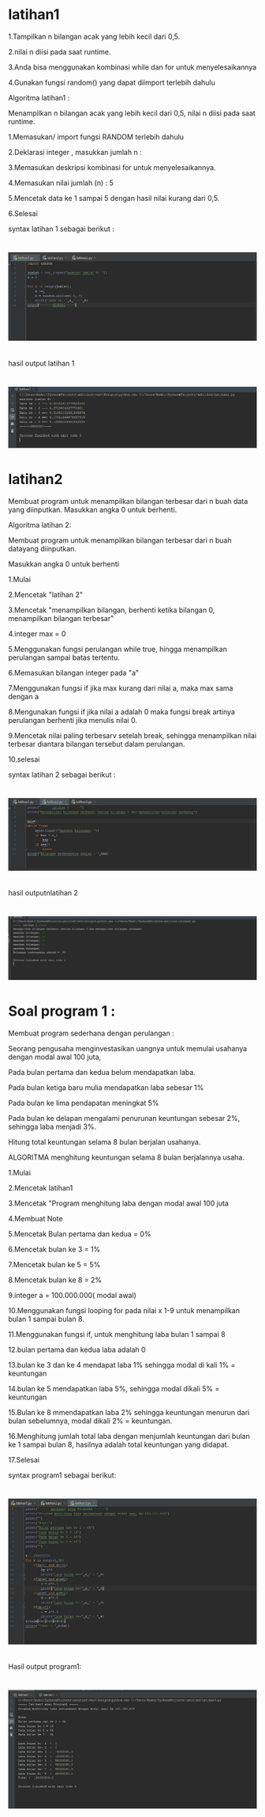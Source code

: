 # latihan1

1.Tampilkan n bilangan acak yang lebih kecil dari 0,5.

2.nilai n diisi pada saat runtime.

3.Anda bisa menggunakan kombinasi while dan for untuk menyelesaikannya

4.Gunakan fungsi random() yang dapat diimport terlebih dahulu

Algoritma latihan1 :

Menampilkan n bilangan acak yang lebih kecil dari 0,5, nilai n diisi 
pada saat runtime.

1.Memasukan/ import fungsi RANDOM terlebih dahulu

2.Deklarasi integer , masukkan jumlah n :

3.Memasukan deskripsi kombinasi for untuk menyelesaikannya.

4.Memasukan nilai jumlah (n) : 5

5.Mencetak data ke 1 sampai 5 dengan hasil nilai kurang dari 0,5.

6.Selesai

syntax latihan 1 sebagai berikut :
# ![GitHub Logo](ss1.jpg) <h2>


hasil output latihan 1
# ![GitHub Logo](ss2.jpg) <h2>




# latihan2

Membuat program untuk menampilkan bilangan terbesar dari n buah data 
yang diinputkan. Masukkan angka 0 untuk berhenti.

Algoritma latihan 2:

Membuat program untuk menampilkan bilangan terbesar dari n buah datayang diinputkan.

Masukkan angka 0 untuk berhenti


1.Mulai

2.Mencetak "latihan 2"

3.Mencetak "menampilkan bilangan, berhenti ketika bilangan 0, 
menampilkan bilangan terbesar"

4.integer max = 0

5.Menggunakan fungsi perulangan while true, hingga menampilkan 
perulangan sampai batas tertentu.

6.Memasukan bilangan integer pada "a"

7.Menggunakan fungsi if jika max kurang dari nilai a, maka max sama 
dengan a

8.Mengunakan fungsi if jika nilai a adalah 0 maka fungsi break artinya 
perulangan berhenti jika menulis nilai 0.

9.Mencetak nilai paling terbesarv setelah break, sehingga menampilkan 
nilai terbesar diantara bilangan tersebut dalam perulangan.

10.selesai

syntax latihan 2 sebagai berikut :
# ![GitHub Logo](ss3.jpg) <h2>


hasil outputnlatihan 2
# ![GitHub Logo](ss4.jpg) <h2>



# Soal program 1 :

Membuat program sederhana dengan perulangan :

Seorang pengusaha menginvestasikan uangnya untuk memulai usahanya dengan 
modal awal 100 juta,

Pada bulan pertama dan kedua belum mendapatkan 
laba.

Pada bulan ketiga baru mulia mendapatkan laba sebesar 1%

Pada bulan ke lima pendapatan meningkat 5%

Pada bulan ke delapan mengalami penurunan keuntungan sebesar 2%, 
sehingga laba menjadi 3%.

Hitung total keuntungan selama 8 bulan berjalan usahanya.


ALGORITMA menghitung keuntungan selama 8 bulan berjalannya usaha.

1.Mulai

2.Mencetak latihan1

3.Mencetak "Program menghitung laba dengan modal awal 100 juta

4.Membuat Note

5.Mencetak Bulan pertama dan kedua = 0%

6.Mencetak bulan ke 3 = 1%

7.Mencetak bulan ke 5 = 5%

8.Mencetak bulan ke 8 = 2%

9.integer a = 100.000.000( modal awal)

10.Menggunakan fungsi looping for pada nilai x 1-9 untuk menampilkan 
bulan 1 sampai bulan 8.

11.Menggunakan fungsi if, untuk menghitung laba bulan 1 sampai 8

12.bulan pertama dan kedua laba adalah 0

13.bulan ke 3 dan ke 4 mendapat laba 1% sehingga modal di kali 1% = 
keuntungan

14.bulan ke 5 mendapatkan laba 5%, sehingga modal dikali 5% = keuntungan

15.Bulan ke 8 mmendapatkan laba 2% sehingga keuntungan menurun dari 
bulan sebelumnya, modal dikali 2% = keuntungan.

16.Menghitung jumlah total laba dengan menjumlah keuntungan dari bulan 
ke 1 sampai bulan 8, hasilnya adalah total keuntungan yang didapat.

17.Selesai

syntax program1 sebagai berikut:
# ![GitHub Logo](ss5.jpg) <h2>



Hasil output program1:
# ![GitHub Logo](ss6.jpg) <h2>
